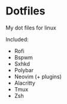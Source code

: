 # Dotfiles
My dot files for linux

Included:
* Rofi
* Bspwm
* Sxhkd
* Polybar
* Neovim (+ plugins)
* Alacritty
* Tmux
* Zsh
